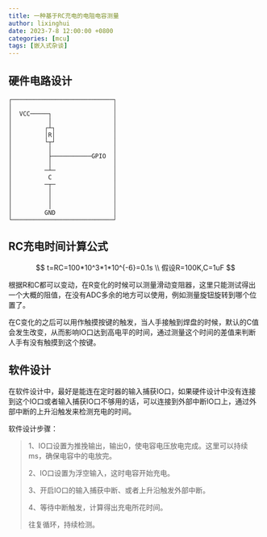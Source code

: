 ```yaml
---
title: 一种基于RC充电的电阻电容测量
author: lixinghui
date: 2023-7-8 12:00:00 +0800
categories: [mcu]
tags: [嵌入式杂谈]
---
```



## 硬件电路设计

```
┌────────────────────────────┐
│                            │
│  VCC─────┐                 │
│          │                 │
│         ┌┴┐                │
│         │R│                │
│         └┬┘                │
│          │                 │
│          ├───────────GPIO  │
│          │                 │
│         ─┴─                │
│          C                 │
│         ─┬─                │
│          │                 │
│          │                 │
│          │                 │
│         GND                │
└────────────────────────────┘
```
## RC充电时间计算公式
$$
t=RC=100*10^3*1*10^{-6}=0.1s \\
假设R=100K,C=1uF
$$

根据R和C都可以变动，在R变化的时候可以测量滑动变阻器，这里只能测试得出一个大概的阻值，在没有ADC多余的地方可以使用，例如测量旋钮旋转到哪个位置了。

在C变化的之后可以用作触摸按键的触发，当人手接触到焊盘的时候，默认的C值会发生改变，从而影响IO口达到高电平的时间，通过测量这个时间的差值来判断人手有没有触摸到这个按键。



## 软件设计

在软件设计中，最好是能连在定时器的输入捕获IO口，如果硬件设计中没有连接到这个IO口或者输入捕获IO口不够用的话，可以连接到外部中断IO口上，通过外部中断的上升沿触发来检测充电的时间。

软件设计步骤：

>   1、IO口设置为推挽输出，输出0，使电容电压放电完成。这里可以持续ms，确保电容中的电放完。
>
>   2、IO口设置为浮空输入，这时电容开始充电。
>
>   3、开启IO口的输入捕获中断、或者上升沿触发外部中断。
>
>   4、等待中断触发，计算得出充电所花时间。
>
>   往复循环，持续检测。
